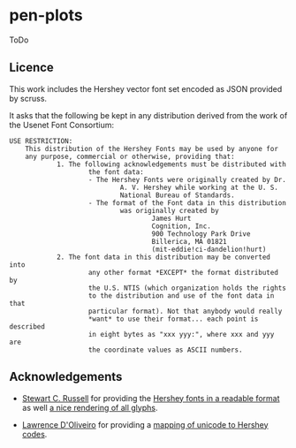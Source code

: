 # pen-plots

ToDo

## Licence

This work includes the Hershey vector font set encoded as JSON provided by scruss.

It asks that the following be kept in any distribution derived from the work of the Usenet Font Consortium:

    USE RESTRICTION:
        This distribution of the Hershey Fonts may be used by anyone for
        any purpose, commercial or otherwise, providing that:
                1. The following acknowledgements must be distributed with
                        the font data:
                        - The Hershey Fonts were originally created by Dr.
                                A. V. Hershey while working at the U. S.
                                National Bureau of Standards.
                        - The format of the Font data in this distribution
                                was originally created by
                                        James Hurt
                                        Cognition, Inc.
                                        900 Technology Park Drive
                                        Billerica, MA 01821
                                        (mit-eddie!ci-dandelion!hurt)
                2. The font data in this distribution may be converted into
                        any other format *EXCEPT* the format distributed by
                        the U.S. NTIS (which organization holds the rights
                        to the distribution and use of the font data in that
                        particular format). Not that anybody would really
                        *want* to use their format... each point is described
                        in eight bytes as "xxx yyy:", where xxx and yyy are
                        the coordinate values as ASCII numbers.

## Acknowledgements

* [Stewart C. Russell](https://github.com/scruss) for providing the [Hershey fonts in a readable format](https://github.com/scruss/python-hershey) as well [a nice rendering of all glyphs](http://scruss.com/wordpress/wp-content/uploads/2014/05/hershey_samples.pdf).

* [Lawrence D'Oliveiro](https://github.com/ldo) for providing a [mapping of unicode to Hershey codes](https://github.com/scruss/python-hershey).
